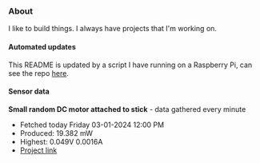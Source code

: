 ### About
I like to build things. I always have projects that I'm working on.

#### Automated updates
This README is updated by a script I have running on a Raspberry Pi, can see the repo [here](https://github.com/jdc-cunningham/raspi-git-repo-updater).

#### Sensor data


**Small random DC motor attached to stick** - data gathered every minute
- Fetched today Friday 03-01-2024 12:00 PM
- Produced: 19.382 mW
- Highest: 0.049V 0.0016A
- [Project link](https://github.com/jdc-cunningham/turbine-raspi)